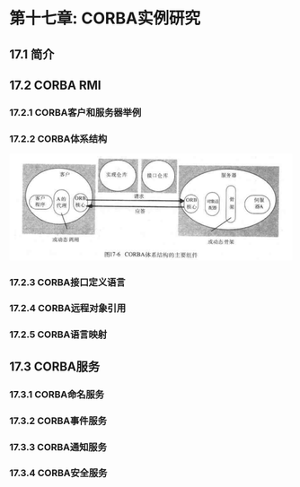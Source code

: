 # 第十七章: CORBA实例研究 #

## 17.1 简介 ##

## 17.2 CORBA RMI ##

### 17.2.1 CORBA客户和服务器举例 ###

### 17.2.2 CORBA体系结构 ###

![CORBA体系结构的主要组件](./images/image17-01.png)

### 17.2.3 CORBA接口定义语言 ###

### 17.2.4 CORBA远程对象引用 ###

### 17.2.5 CORBA语言映射 ###

## 17.3 CORBA服务 ##

### 17.3.1 CORBA命名服务 ###

### 17.3.2 CORBA事件服务 ###

### 17.3.3 CORBA通知服务 ###

### 17.3.4 CORBA安全服务 ###
